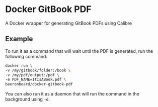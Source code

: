 # Docker GitBook PDF
A Docker wrapper for generating GitBook PDFs using Calibre
## Example
To run it as a command that will wait until the PDF is generated, run the following command:
```bash
docker run \
-v /my/gitbook/folder:/book \
-v /my/pdf/output:/pdf \
-e PDF_NAME=ItIsABook.pdf \
beeronbeard/docker-gitbook-pdf
 ```

You can also run it as a daemon that will run the command in the background using `-d`.
